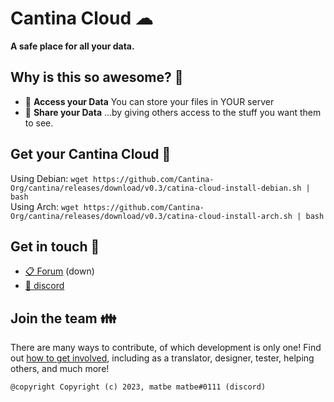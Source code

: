 # Cantina Cloud ☁

**A safe place for all your data.**

## Why is this so awesome? 🤩

* 📁 **Access your Data** You can store your files in YOUR server
* 🙌 **Share your Data** …by giving others access to the stuff you want them to see.

## Get your Cantina Cloud 🚚

Using Debian:
```wget https://github.com/Cantina-Org/cantina/releases/download/v0.3/catina-cloud-install-debian.sh | bash```<br>
Using Arch:
```wget https://github.com/Cantina-Org/cantina/releases/download/v0.3/catina-cloud-install-arch.sh | bash```

## Get in touch 💬

* [📋 Forum](https://forum.cantina.tk/) (down)
* [👥 discord](https://discord.gg/Y5FZSezPEH)


## Join the team 👪

There are many ways to contribute, of which development is only one! Find out [how to get involved](https://discord.gg/Y5FZSezPEH), including as a translator, designer, tester, helping others, and much more!


```
@copyright Copyright (c) 2023, matbe matbe#0111 (discord)
```
